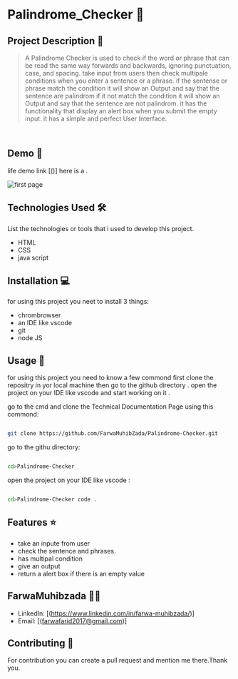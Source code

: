 
# Palindrome_Checker 🚀

## Project Description 📝

> A  Palindrome Checker is used to check if the word or phrase that can be read the same way forwards and backwards, ignoring punctuation, case, and spacing. take input from users then check multipale conditions when you enter a sentence or a phrase. if the sentense or phrase match the condition it will show an Output and say that the sentence are palindrom if it not match the condition it will show an Output and say that the sentence are  not palindrom. it has the functionality that display an alert box when you submit the empty input. it has a simple and perfect User Interface.
>


```java script



```



## Demo 📸

life demo link [()]
here is a .

![first page]()








## Technologies Used 🛠️

List the technologies or tools that i used to develop this project. 
- HTML
- CSS
- java script


## Installation 💻

for using this project you neet to install 3 things:

- chrombrowser
- an IDE like vscode
- git
- node JS



## Usage 🎯

for using this project you need to know a few commond first clone the repositry in yor local machine then go to the github directory . open the project on your IDE like vscode and start working on it .


go to the cmd and clone the Technical Documentation Page 
using this commond:
```bash

git clone https://github.com/FarwaMuhibZada/Palindrome-Checker.git 
```
go to the githu directory:
```bash

cd>Palindrome-Checker

```
open the project on your IDE like vscode :

```bash

cd>Palindrome-Checker code .

```


## Features ⭐
- take an inpute from user
- check the sentence and phrases.
- has multipal condition 
- give an output 
- return a alert box if there is an empty value 


## FarwaMuhibzada 👩‍💻



- LinkedIn: [(https://www.linkedin.com/in/farwa-muhibzada/)]
- Email: [(farwafarid2017@gmail.com)]

## Contributing 🤝
For contribution you can create a pull request and mention me there.Thank you.


